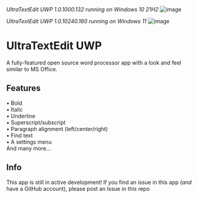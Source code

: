 *UltraTextEdit UWP 1.0.1000.132 running on Windows 10 21H2*
![image](https://user-images.githubusercontent.com/100033309/154805920-652c8685-1a98-4d21-b5c0-3bb97d0242fa.png)

*UltraTextEdit UWP 1.0.10240.160 running on Windows 11*
![image](https://user-images.githubusercontent.com/100033309/155850931-2d30e5c4-27a8-436f-87e9-0883912c68bd.png)

# UltraTextEdit UWP

A fully-featured open source word processor app with a look and feel similar to MS Office.

## Features
• Bold</br>
• Italic </br>
• Underline </br>
• Superscript/subscript </br>
• Paragraph alignment (left/center/right) </br>
• Find text </br>
• A settings menu </br>
And many more...
## Info
This app is still in active development!
If you find an issue in this app (*and* have a GitHub account), please post an Issue in this repo
